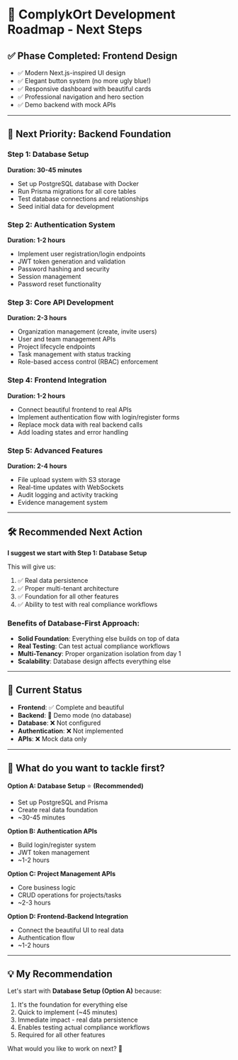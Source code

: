 # 🚀 ComplykOrt Development Roadmap - Next Steps

## ✅ **Phase Completed: Frontend Design**
- ✅ Modern Next.js-inspired UI design
- ✅ Elegant button system (no more ugly blue!)
- ✅ Responsive dashboard with beautiful cards
- ✅ Professional navigation and hero section
- ✅ Demo backend with mock APIs

---

## 🎯 **Next Priority: Backend Foundation**

### **Step 1: Database Setup** 
**Duration: 30-45 minutes**
- Set up PostgreSQL database with Docker
- Run Prisma migrations for all core tables
- Test database connections and relationships
- Seed initial data for development

### **Step 2: Authentication System**
**Duration: 1-2 hours**
- Implement user registration/login endpoints
- JWT token generation and validation
- Password hashing and security
- Session management
- Password reset functionality

### **Step 3: Core API Development**
**Duration: 2-3 hours**
- Organization management (create, invite users)
- User and team management APIs
- Project lifecycle endpoints
- Task management with status tracking
- Role-based access control (RBAC) enforcement

### **Step 4: Frontend Integration**
**Duration: 1-2 hours**
- Connect beautiful frontend to real APIs
- Implement authentication flow with login/register forms
- Replace mock data with real backend calls
- Add loading states and error handling

### **Step 5: Advanced Features**
**Duration: 2-4 hours**
- File upload system with S3 storage
- Real-time updates with WebSockets
- Audit logging and activity tracking
- Evidence management system

---

## 🛠️ **Recommended Next Action**

**I suggest we start with Step 1: Database Setup**

This will give us:
1. ✅ Real data persistence
2. ✅ Proper multi-tenant architecture
3. ✅ Foundation for all other features
4. ✅ Ability to test with real compliance workflows

### **Benefits of Database-First Approach:**
- **Solid Foundation**: Everything else builds on top of data
- **Real Testing**: Can test actual compliance workflows
- **Multi-Tenancy**: Proper organization isolation from day 1
- **Scalability**: Database design affects everything else

---

## 🎪 **Current Status**
- **Frontend**: ✅ Complete and beautiful
- **Backend**: 🔄 Demo mode (no database)
- **Database**: ❌ Not configured
- **Authentication**: ❌ Not implemented
- **APIs**: ❌ Mock data only

---

## 🚀 **What do you want to tackle first?**

**Option A: Database Setup** ⭐ **(Recommended)**
- Set up PostgreSQL and Prisma
- Create real data foundation
- ~30-45 minutes

**Option B: Authentication APIs**
- Build login/register system
- JWT token management
- ~1-2 hours

**Option C: Project Management APIs**
- Core business logic
- CRUD operations for projects/tasks
- ~2-3 hours

**Option D: Frontend-Backend Integration**
- Connect the beautiful UI to real data
- Authentication flow
- ~1-2 hours

---

## 💡 **My Recommendation**

Let's start with **Database Setup (Option A)** because:
1. It's the foundation for everything else
2. Quick to implement (~45 minutes)
3. Immediate impact - real data persistence
4. Enables testing actual compliance workflows
5. Required for all other features

What would you like to work on next? 🤔
